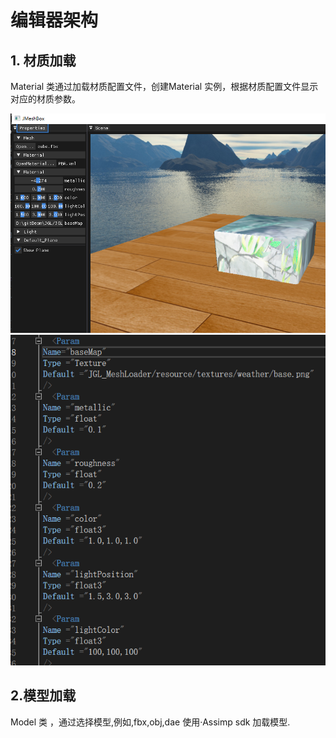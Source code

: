# 编辑器架构

##  1. 材质加载

Material 类通过加载材质配置文件，创建Material 实例，根据材质配置文件显示对应的材质参数。

<img src="./Images/JGLEditor/image-20230521165936149.png" alt="image-20230521165936149" style="zoom: 67%;" /><img src="./Images/JGLEditor/image-20230521164933037.png" alt="image-20230521164933037" style="zoom: 80%;" />

## 2.模型加载
Model 类 ，通过选择模型,例如,fbx,obj,dae 使用·Assimp sdk 加载模型.





